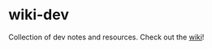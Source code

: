 # wiki-dev
Collection of dev notes and resources. Check out the [wiki](https://github.com/adamnationx/wiki-dev/wiki)!
